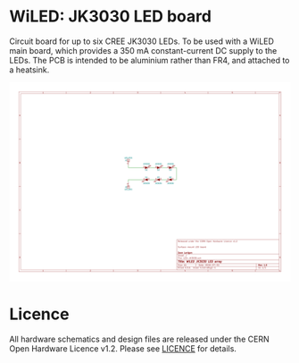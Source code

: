 # WiLED: JK3030 LED board

Circuit board for up to six CREE JK3030 LEDs. To be used with a WiLED main board, which provides a 350 mA constant-current DC supply to the LEDs. The PCB is intended to be aluminium rather than FR4, and attached to a heatsink. 

![Schematic](./LED-JK3030.svg)

# Licence

All hardware schematics and design files are released under the CERN Open Hardware Licence v1.2. Please see [LICENCE](LICENCE) for details.
